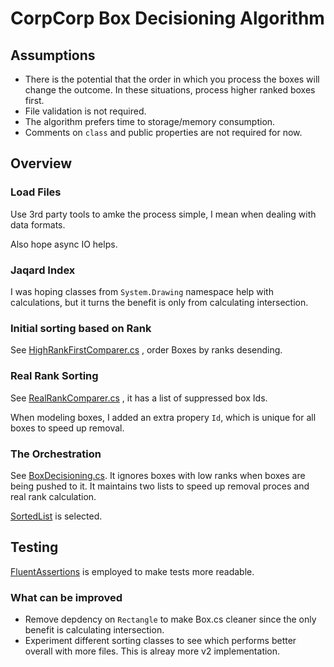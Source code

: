 # CorpCorp Box Decisioning Algorithm

## Assumptions

 - There is the potential that the order in which you process the boxes will change the outcome. In these situations, process higher ranked boxes first.
 - File validation is not required.
 - The algorithm prefers time to storage/memory consumption.
 - Comments on `class` and public properties are not required for now. 

## Overview

### Load Files

Use 3rd party tools to amke the process simple, I mean when dealing with data formats.

Also hope async IO helps.

### Jaqard Index

I was hoping classes from `System.Drawing` namespace help with calculations, but it turns the benefit is only from calculating intersection.

### Initial sorting based on Rank

See [HighRankFirstComparer.cs](./BoxCorp.App/HighRankFirstComparer.cs) , order Boxes by ranks desending.

### Real Rank Sorting

See [RealRankComparer.cs](./BoxCorp.App/RealRankComparer.cs) , it has a list of suppressed box Ids.

When modeling boxes, I added an extra propery `Id`, which is unique for all boxes to speed up removal.

### The Orchestration 

See [BoxDecisioning.cs](./BoxCorp.App/BoxDecisioning.cs). It ignores boxes with low ranks when boxes are being pushed to it.
It maintains two lists to speed up removal proces and real rank calculation.

[SortedList](https://docs.microsoft.com/en-us/dotnet/api/system.collections.generic.sortedlist-2?view=net-5.0#remarks) is selected.

## Testing

[FluentAssertions](https://github.com/fluentassertions/fluentassertions) is employed to make tests more readable.

### What can be improved

 - Remove depdency on `Rectangle` to make Box.cs cleaner since the only benefit is calculating intersection.
 - Experiment different sorting classes to see which performs better overall with more files. This is alreay more v2 implementation.

